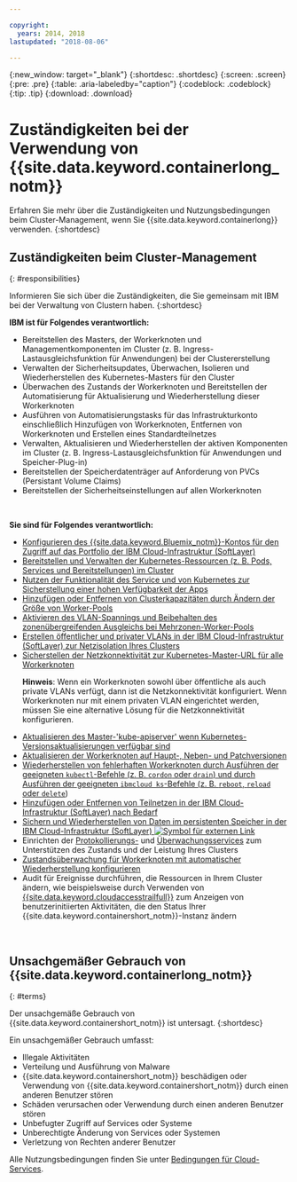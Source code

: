 ```yaml
---

copyright:
  years: 2014, 2018
lastupdated: "2018-08-06"

---
```


{:new_window: target="_blank"}
{:shortdesc: .shortdesc}
{:screen: .screen}
{:pre: .pre}
{:table: .aria-labeledby="caption"}
{:codeblock: .codeblock}
{:tip: .tip}
{:download: .download}



# Zuständigkeiten bei der Verwendung von {{site.data.keyword.containerlong_notm}}
Erfahren Sie mehr über die Zuständigkeiten und Nutzungsbedingungen beim Cluster-Management, wenn Sie {{site.data.keyword.containerlong}} verwenden.
{:shortdesc}

## Zuständigkeiten beim Cluster-Management
{: #responsibilities}

Informieren Sie sich über die Zuständigkeiten, die Sie gemeinsam mit IBM bei der Verwaltung von Clustern haben.
{:shortdesc}

**IBM ist für Folgendes verantwortlich:**

- Bereitstellen des Masters, der Workerknoten und Managementkomponenten im Cluster (z. B. Ingress-Lastausgleichsfunktion für Anwendungen) bei der Clustererstellung
- Verwalten der Sicherheitsupdates, Überwachen, Isolieren und Wiederherstellen des Kubernetes-Masters für den Cluster
- Überwachen des Zustands der Workerknoten und Bereitstellen der Automatisierung für Aktualisierung und Wiederherstellung dieser Workerknoten
- Ausführen von Automatisierungstasks für das Infrastrukturkonto einschließlich Hinzufügen von Workerknoten, Entfernen von Workerknoten und Erstellen eines Standardteilnetzes
- Verwalten, Aktualisieren und Wiederherstellen der aktiven Komponenten im Cluster (z. B. Ingress-Lastausgleichsfunktion für Anwendungen und Speicher-Plug-in)
- Bereitstellen der Speicherdatenträger auf Anforderung von PVCs (Persistant Volume Claims)
- Bereitstellen der Sicherheitseinstellungen auf allen Workerknoten

</br>

**Sie sind für Folgendes verantwortlich:**

- [Konfigurieren des {{site.data.keyword.Bluemix_notm}}-Kontos für den Zugriff auf das Portfolio der IBM Cloud-Infrastruktur (SoftLayer)](cs_troubleshoot_clusters.html#cs_credentials)
- [Bereitstellen und Verwalten der Kubernetes-Ressourcen (z. B. Pods, Services und Bereitstellungen) im Cluster](cs_app.html#app_cli)
- [Nutzen der Funktionalität des Service und von Kubernetes zur Sicherstellung einer hohen Verfügbarkeit der Apps](cs_app.html#highly_available_apps)
- [Hinzufügen oder Entfernen von Clusterkapazitäten durch Ändern der Größe von Worker-Pools](cs_clusters.html#add_workers)
- [Aktivieren des VLAN-Spannings und Beibehalten des zonenübergreifenden Ausgleichs bei Mehrzonen-Worker-Pools](cs_clusters.html#ha_clusters)
- [Erstellen öffentlicher und privater VLANs in der IBM Cloud-Infrastruktur (SoftLayer) zur Netzisolation Ihres Clusters](/docs/infrastructure/vlans/getting-started.html#getting-started-with-vlans)
- [Sicherstellen der Netzkonnektivität zur Kubernetes-Master-URL für alle Workerknoten](cs_firewall.html#firewall) <p>**Hinweis**: Wenn ein Workerknoten sowohl über öffentliche als auch private VLANs verfügt, dann ist die Netzkonnektivität konfiguriert. Wenn Workerknoten nur mit einem privaten VLAN eingerichtet werden, müssen Sie eine alternative Lösung für die Netzkonnektivität konfigurieren. </p>
- [Aktualisieren des Master-'kube-apiserver' wenn Kubernetes-Versionsaktualisierungen verfügbar sind](cs_cluster_update.html#master)
- [Aktualisieren der Workerknoten auf Haupt-, Neben- und Patchversionen](cs_cluster_update.html#worker_node)
- [Wiederherstellen von fehlerhaften Workerknoten durch Ausführen der geeigneten `kubectl`-Befehle (z. B. `cordon` oder `drain`) und durch Ausführen der geeigneten `ibmcloud ks`-Befehle (z. B. `reboot`, `reload` oder `delete`](cs_cli_reference.html#cs_worker_reboot))
- [Hinzufügen oder Entfernen von Teilnetzen in der IBM Cloud-Infrastruktur (SoftLayer) nach Bedarf](cs_subnets.html#subnets)
- [Sichern und Wiederherstellen von Daten im persistenten Speicher in der IBM Cloud-Infrastruktur (SoftLayer) ![Symbol für externen Link](../icons/launch-glyph.svg "Symbol für externen Link")](../services/RegistryImages/ibm-backup-restore/index.html)
- Einrichten der [Protokollierungs-](cs_health.html#logging) und [Überwachungsservices](cs_health.html#view_metrics) zum Unterstützen des Zustands und der Leistung Ihres Clusters
- [Zustandsüberwachung für Workerknoten mit automatischer Wiederherstellung konfigurieren](cs_health.html#autorecovery)
- Audit für Ereignisse durchführen, die Ressourcen in Ihrem Cluster ändern, wie beispielsweise durch Verwenden von [{{site.data.keyword.cloudaccesstrailfull}}](cs_at_events.html#at_events) zum Anzeigen von benutzerinitiierten Aktivitäten, die den Status Ihrer {{site.data.keyword.containershort_notm}}-Instanz ändern

<br />


## Unsachgemäßer Gebrauch von {{site.data.keyword.containerlong_notm}}
{: #terms}

Der unsachgemäße Gebrauch von {{site.data.keyword.containershort_notm}} ist untersagt.
{:shortdesc}

Ein unsachgemäßer Gebrauch umfasst:

*   Illegale Aktivitäten
*   Verteilung und Ausführung von Malware
*   {{site.data.keyword.containershort_notm}} beschädigen oder Verwendung von {{site.data.keyword.containershort_notm}} durch einen anderen Benutzer stören
*   Schäden verursachen oder Verwendung durch einen anderen Benutzer stören
*   Unbefugter Zugriff auf Services oder Systeme
*   Unberechtigte Änderung von Services oder Systemen
*   Verletzung von Rechten anderer Benutzer


Alle Nutzungsbedingungen finden Sie unter [Bedingungen für Cloud-Services](https://console.bluemix.net/docs/overview/terms-of-use/notices.html#terms).
